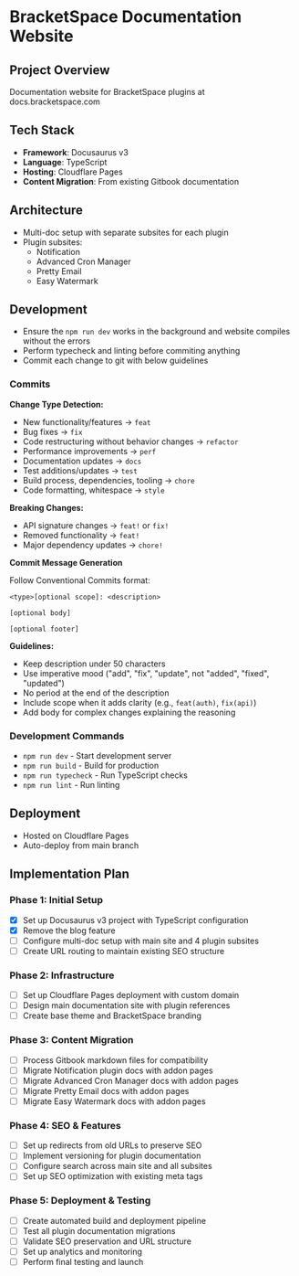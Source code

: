 # BracketSpace Documentation Website

## Project Overview
Documentation website for BracketSpace plugins at docs.bracketspace.com

## Tech Stack
- **Framework**: Docusaurus v3
- **Language**: TypeScript
- **Hosting**: Cloudflare Pages
- **Content Migration**: From existing Gitbook documentation

## Architecture
- Multi-doc setup with separate subsites for each plugin
- Plugin subsites:
  - Notification
  - Advanced Cron Manager
  - Pretty Email
  - Easy Watermark

## Development

- Ensure the `npm run dev` works in the background and website compiles without the errors
- Perform typecheck and linting before commiting anything
- Commit each change to git with below guidelines

### Commits

**Change Type Detection:**
- New functionality/features → `feat`
- Bug fixes → `fix`
- Code restructuring without behavior changes → `refactor`
- Performance improvements → `perf`
- Documentation updates → `docs`
- Test additions/updates → `test`
- Build process, dependencies, tooling → `chore`
- Code formatting, whitespace → `style`

**Breaking Changes:**
- API signature changes → `feat!` or `fix!`
- Removed functionality → `feat!`
- Major dependency updates → `chore!`

**Commit Message Generation**

Follow Conventional Commits format:

```
<type>[optional scope]: <description>

[optional body]

[optional footer]
```

**Guidelines:**
- Keep description under 50 characters
- Use imperative mood ("add", "fix", "update", not "added", "fixed", "updated")
- No period at the end of the description
- Include scope when it adds clarity (e.g., `feat(auth)`, `fix(api)`)
- Add body for complex changes explaining the reasoning

### Development Commands
- `npm run dev` - Start development server
- `npm run build` - Build for production
- `npm run typecheck` - Run TypeScript checks
- `npm run lint` - Run linting

## Deployment
- Hosted on Cloudflare Pages
- Auto-deploy from main branch

## Implementation Plan

### Phase 1: Initial Setup
- [x] Set up Docusaurus v3 project with TypeScript configuration
- [x] Remove the blog feature
- [ ] Configure multi-doc setup with main site and 4 plugin subsites
- [ ] Create URL routing to maintain existing SEO structure

### Phase 2: Infrastructure
- [ ] Set up Cloudflare Pages deployment with custom domain
- [ ] Design main documentation site with plugin references
- [ ] Create base theme and BracketSpace branding

### Phase 3: Content Migration
- [ ] Process Gitbook markdown files for compatibility
- [ ] Migrate Notification plugin docs with addon pages
- [ ] Migrate Advanced Cron Manager docs with addon pages
- [ ] Migrate Pretty Email docs with addon pages
- [ ] Migrate Easy Watermark docs with addon pages

### Phase 4: SEO & Features
- [ ] Set up redirects from old URLs to preserve SEO
- [ ] Implement versioning for plugin documentation
- [ ] Configure search across main site and all subsites
- [ ] Set up SEO optimization with existing meta tags

### Phase 5: Deployment & Testing
- [ ] Create automated build and deployment pipeline
- [ ] Test all plugin documentation migrations
- [ ] Validate SEO preservation and URL structure
- [ ] Set up analytics and monitoring
- [ ] Perform final testing and launch
